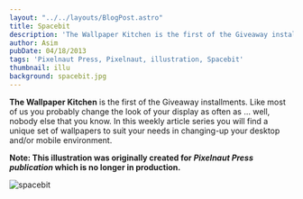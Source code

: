 ```yaml
---
layout: "../../layouts/BlogPost.astro"
title: Spacebit
description: 'The Wallpaper Kitchen is the first of the Giveaway installments. Like most of us you probably change the look of your display as often as ... well'
author: Asim
pubDate: 04/18/2013
tags: 'Pixelnaut Press, Pixelnaut, illustration, Spacebit'
thumbnail: illu
background: spacebit.jpg
---
```


<strong>The Wallpaper Kitchen</strong> is the first of the Giveaway installments. Like most of us you probably change the look of your display as often as ... well, nobody else that you know. In this weekly article series you will find a unique set of wallpapers to suit your needs in changing-up your desktop and/or mobile environment.

**Note: This illustration was originally created for *Pixelnaut Press publication* which is no longer in production.**

![spacebit](/Media/blog/spacebit.jpg "spacebit")